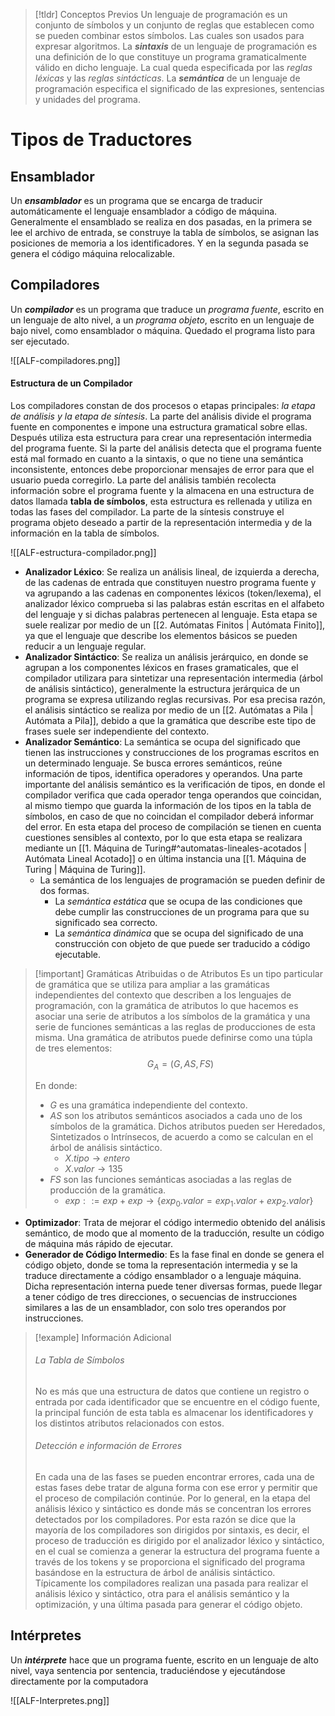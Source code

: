 
>[!tldr] Conceptos Previos
>Un lenguaje de programación es un conjunto de símbolos y un conjunto de reglas que establecen como se pueden combinar estos símbolos. Las cuales son usados para expresar algoritmos.
>La ***sintaxis*** de un lenguaje de programación es una definición de lo que constituye un programa gramaticalmente válido en dicho lenguaje. La cual queda especificada por las *reglas léxicas* y las *reglas sintácticas*.
>La ***semántica*** de un lenguaje de programación especifica el significado de las expresiones, sentencias y unidades del programa.


# Tipos de Traductores

## Ensamblador

Un ***ensamblador*** es un programa que se encarga de traducir automáticamente el lenguaje ensamblador a código de máquina. Generalmente el ensamblado se realiza en dos pasadas, en la primera se lee el archivo de entrada, se construye la tabla de símbolos, se asignan las posiciones de memoria a los identificadores. Y en la segunda pasada se genera el código máquina relocalizable.

## Compiladores

Un ***compilador*** es un programa que traduce un *programa fuente*, escrito en un lenguaje de alto nivel, a un *programa objeto*, escrito en un lenguaje de bajo nivel, como ensamblador o máquina. Quedado el programa listo para ser ejecutado.

![[ALF-compiladores.png]]

#### Estructura de un Compilador

Los compiladores constan de dos procesos o etapas principales: *la etapa de análisis y la etapa de síntesis*. La parte del análisis divide el programa fuente en componentes e impone una estructura gramatical sobre ellas. Después utiliza esta estructura para crear una representación intermedia del programa fuente. Si la parte del análisis detecta que el programa fuente está mal formado en cuanto a la sintaxis, o que no tiene una semántica inconsistente, entonces debe proporcionar mensajes de error para que el usuario pueda corregirlo. La parte del análisis también recolecta información sobre el programa fuente y la almacena en una estructura de datos llamada **tabla de símbolos**, esta estructura es rellenada y utiliza en todas las fases del compilador.
La parte de la síntesis construye el programa objeto deseado a partir de la representación intermedia y de la información en la tabla de símbolos.

![[ALF-estructura-compilador.png]]

- **Analizador Léxico**: Se realiza un análisis lineal, de izquierda a derecha, de las cadenas de entrada que constituyen nuestro programa fuente y va agrupando a las cadenas en componentes léxicos (token/lexema), el analizador léxico comprueba si las palabras están escritas en el alfabeto del lenguaje y si dichas palabras pertenecen al lenguaje. Esta etapa se suele realizar por medio de un [[2. Autómatas Finitos | Autómata Finito]], ya que el lenguaje que describe los elementos básicos se pueden reducir a un lenguaje regular.
- **Analizador Sintáctico**: Se realiza un análisis jerárquico, en donde se agrupan a los componentes léxicos en frases gramaticales, que el compilador utilizara para sintetizar una representación intermedia (árbol de análisis sintáctico), generalmente la estructura jerárquica de un programa se expresa utilizando reglas recursivas. Por esa precisa razón, el análisis sintáctico se realiza por medio de un [[2. Autómatas a Pila | Autómata a Pila]], debido a que la gramática que describe este tipo de frases suele ser independiente del contexto.
- **Analizador Semántico**: La semántica se ocupa del significado que tienen las instrucciones y construcciones de los programas escritos en un determinado lenguaje. Se busca errores semánticos, reúne información de tipos, identifica operadores y operandos. Una parte importante del análisis semántico es la verificación de tipos, en donde el compilador verifica que cada operador tenga operandos que coincidan, al mismo tiempo que guarda la información de los tipos en la tabla de símbolos, en caso de que no coincidan el compilador deberá informar del error. En esta etapa del proceso de compilación se tienen en cuenta cuestiones sensibles al contexto, por lo que esta etapa se realizara mediante un [[1. Máquina de Turing#^automatas-lineales-acotados | Autómata Lineal Acotado]] o en última instancia una [[1. Máquina de Turing | Máquina de Turing]].
	- La semántica de los lenguajes de programación se pueden definir de dos formas.
		- La *semántica estática* que se ocupa de las condiciones que debe cumplir las construcciones de un programa para que su significado sea correcto.
		- La *semántica dinámica* que se ocupa del significado de una construcción con objeto de que puede ser traducido a código ejecutable.

>[!important] Gramáticas Atribuidas o de Atributos
>Es un tipo particular de gramática que se utiliza para ampliar a las gramáticas independientes del contexto que describen a los lenguajes de programación, con la gramática de atributos lo que hacemos es asociar una serie de atributos a los símbolos de la gramática y una serie de funciones semánticas a las reglas de producciones de esta misma.
>Una gramática de atributos puede definirse como una túpla de tres elementos:
>$$G_A = (G, AS, FS)$$
>
>En donde:
>- $G$ es una gramática independiente del contexto.
>- $AS$ son los atributos semánticos asociados a cada uno de los símbolos de la gramática. Dichos atributos pueden ser Heredados, Sintetizados o Intrínsecos, de acuerdo a como se calculan en el árbol de análisis sintáctico.
>	- $X.tipo \longrightarrow entero$
>	- $X.valor \longrightarrow 135$
>- $FS$ son las funciones semánticas asociadas a las reglas de producción de la gramática.
>	- $exp ::= exp + exp \longrightarrow \{ exp_0.valor = exp_1.valor + exp_2.valor \}$

- **Optimizador**: Trata de mejorar el código intermedio obtenido del análisis semántico, de modo que al momento de la traducción, resulte un código de máquina más rápido de ejecutar.
- **Generador de Código Intermedio**: Es la fase final en donde se genera el código objeto, donde se toma la representación intermedia y se la traduce directamente a código ensamblador o a lenguaje máquina. Dicha representación interna puede tener diversas formas, puede llegar a tener código de tres direcciones, o secuencias de instrucciones similares a las de un ensamblador, con solo tres operandos por instrucciones. 

>[!example] Información Adicional
>###### La Tabla de Símbolos
>No es más que una estructura de datos que contiene un registro o entrada por cada identificador que se encuentre en el código fuente, la principal función de esta tabla es almacenar los identificadores y los distintos atributos relacionados con estos.
>
>###### Detección e información de Errores
>En cada una de las fases se pueden encontrar errores, cada una de estas fases debe tratar de alguna forma con ese error y permitir que el proceso de compilación continúe. Por lo general, en la etapa del análisis léxico y sintáctico es donde más se concentran los errores detectados por los compiladores.
>Por esta razón se dice que la mayoría de los compiladores son dirigidos por sintaxis, es decir, el proceso de traducción es dirigido por el analizador léxico y sintáctico, en el cual se comienza a generar la estructura del programa fuente a través de los tokens y se proporciona el significado del programa basándose en la estructura de árbol de análisis sintáctico.
>Típicamente los compiladores realizan una pasada para realizar el análisis léxico y sintáctico, otra para el análisis semántico y la optimización, y una última pasada para generar el código objeto.

## Intérpretes

Un ***intérprete*** hace que un programa fuente, escrito en un lenguaje de alto nivel, vaya sentencia por sentencia, traduciéndose y ejecutándose directamente por la computadora

![[ALF-Interpretes.png]]